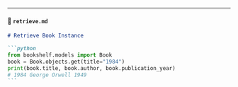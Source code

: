 ---

#### 🔵 `retrieve.md`

````markdown
# Retrieve Book Instance

```python
from bookshelf.models import Book
book = Book.objects.get(title="1984")
print(book.title, book.author, book.publication_year)
# 1984 George Orwell 1949
```
````
